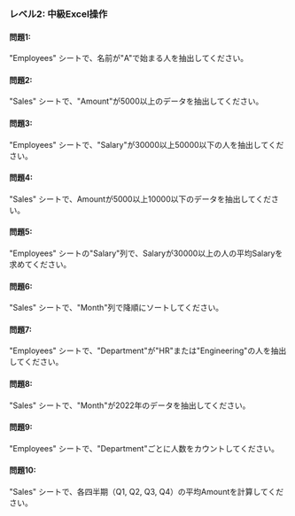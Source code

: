 ### レベル2: 中級Excel操作

#### 問題1:
"Employees" シートで、名前が"A"で始まる人を抽出してください。

#### 問題2:
"Sales" シートで、"Amount"が5000以上のデータを抽出してください。

#### 問題3:
"Employees" シートで、"Salary"が30000以上50000以下の人を抽出してください。

#### 問題4:
"Sales" シートで、Amountが5000以上10000以下のデータを抽出してください。

#### 問題5:
"Employees" シートの"Salary"列で、Salaryが30000以上の人の平均Salaryを求めてください。

#### 問題6:
"Sales" シートで、"Month"列で降順にソートしてください。

#### 問題7:
"Employees" シートで、"Department"が"HR"または"Engineering"の人を抽出してください。

#### 問題8:
"Sales" シートで、"Month"が2022年のデータを抽出してください。

#### 問題9:
"Employees" シートで、"Department"ごとに人数をカウントしてください。

#### 問題10:
"Sales" シートで、各四半期（Q1, Q2, Q3, Q4）の平均Amountを計算してください。
